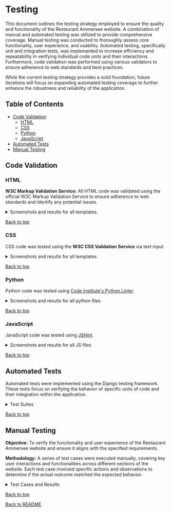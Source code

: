 # Testing

This document outlines the testing strategy employed to ensure the quality and functionality of the Restaurant Ammersee website. A combination of manual and automated testing was utilized to provide comprehensive coverage. Manual testing was conducted to thoroughly assess core functionality, user experience, and usability. Automated testing, specifically unit and integration tests, was implemented to increase efficiency and repeatability in verifying individual code units and their interactions. Furthermore, code validation was performed using various validators to ensure adherence to web standards and best practices.

While the current testing strategy provides a solid foundation, future iterations will focus on expanding automated testing coverage to further enhance the robustness and reliability of the application.


## Table of Contents

* [Code Validation](#code-validation)
    * [HTML](#html)
    * [CSS](#css)
    * [Python](#python)
    * [JavaScript](#javascript)
* [Automated Tests](#automated-tests)
* [Manual Testing](#manual-testing)


## Code Validation

### HTML

**W3C Markup Validation Service:** All HTML code was validated using the official W3C Markup Validation Service to ensure adherence to web standards and identify any potential issues.

<details>
<summary>Screenshots and results for all templates.</summary>
<br>

* **Home**

![HtmlValidator](documentation/home-htmlpagevalidator.png)

* **Menu**

![HtmlValidator](documentation/menu-htmlpagevalidator.png)

* **Register**

   * Some HTML validation errors are ignored due to the limitations of Django's template engine in generating perfectly valid HTML for forms. These errors do not affect the functionality or user experience of the website.

![HtmlValidator](documentation/register-htmlpagevalidator.png)

* **Log In**

![HtmlValidator](documentation/login-htmlpagevalidator.png)

* **Make a Reservation**

![HtmlValidator](documentation/make_reservation-htmlpagevalidator.png)

* **My Reservations**

![HtmlValidator](documentation/my-reservations-htmlpagevalidator.png)

* **Edit Reservation**

![HtmlValidator](documentation/edit_reservation-htmlpagevalidator.png)

* **Delete Reservation**

![HtmlValidator](documentation/delete_reservation-htmlpagevalidator.png)

* **Admin Reservation**

![HtmlValidator](documentation/adminreservations-htmlpagevalidator.png)

* **Admin Add Reservation**

![HtmlValidator](documentation/admin_add_reservations-htmlpagevalidator.png)

* **Admin Edit Reservation**

![HtmlValidator](documentation/admin_edit_reservation-htmlpagevalidator.png)

* **Admin Delete Reservation**

![HtmlValidator](documentation/admin_delete_reservation-htmlpagevalidator.png)

</details>

[Back to top](#testing) <br>


### CSS

CSS code was tested using the **W3C CSS Validation Service** via text input.

<details>
<summary>Screenshots and results for all templates.</summary>
<br>

* **Style.css**

![CssValidator](documentation/style.css-validator.png)

* **Reservations.css**

![CssValidator](documentation/reservations.css-validator.png)

</details>

[Back to top](#testing) <br>

### Python

Python code was tested using [Code Institute's Python Linter](https://pep8ci.herokuapp.com/).

<details>
<summary>Screenshots and results for all python files</summary>

* settings.py

![CI Python Linter](documentation/settings.py.png)

* ammersee/urls.py

![CI Python Linter](documentation/ammersee_urls.py.png)

* wsgi.py

![CI Python Linter](documentation/wsgi.py.png)

* forms.py

![CI Python Linter](documentation/forms.py.png)

* models.py

![CI Python Linter](documentation/models.py.png)


* tests.py

![CI Python Linter](documentation/test.py.png)

* urls.py

![CI Python Linter](documentation/urls.py.png)

* views.py

![CI Python Linter](documentation/views.py.png)

</details>

[Back to top](#testing) <br>

### JavaScript

JavaScript code was tested using [JSHint](https://jshint.com/).

<details>
<summary>Screenshots and results for all JS files</summary>
<br>

* email.js

**JSHint Warning: "One undefined variable emailjs"**

This warning occurs because JSHint analyzes JavaScript code independently and doesn't recognize the emailjs variable loaded from HTML.

![JSHint](documentation/email.js.png)


* reservation.js

![JSHint](documentation/reservation.js.png)

</details>

[Back to top](#testing) <br>


## Automated Tests

Automated tests were implemented using the Django testing framework. These tests focus on verifying the behavior of specific units of code and their integration within the application.

<details>
<summary>Test Suites</summary>
<br>

###  `MakeReservationViewTest`

This test suite focuses on the `make_reservation` view, which handles the creation of new reservations.

* **`test_make_reservation_valid_form`:** This test case verifies that a valid reservation form successfully creates a new reservation in the database and redirects the user to the confirmation page.
* **`test_make_reservation_invalid_form`:** This test case ensures that an invalid reservation form (e.g., with a past date) does not create a new reservation and returns an appropriate error response.


### `MyReservationsViewTest`

This test suite focuses on the `my_reservations` view, which displays a user's existing reservations.

* **`test_my_reservations_logged_in`:** This test case checks that the view correctly displays the user's reservations when they are logged in.
* **`test_my_reservations_not_logged_in`:** This test case verifies that the view redirects to the login page when the user is not logged in.

</details>

[Back to top](#testing) <br>

## Manual Testing

**Objective:** To verify the functionality and user experience of the Restaurant Ammersee website and ensure it aligns with the specified requirements.

**Methodology:** A series of test cases were executed manually, covering key user interactions and functionalities across different sections of the website. Each test case involved specific actions and observations to determine if the actual outcome matched the expected behavior.

<details>
<summary>Test Cases and Results</summary>
<br>

**NAVBAR**

![Navbar](documentation/navbar-testing.png)

**BUTTONS (HOME PAGE)**

![Buttons (Home Page)](documentation/buttons_homepage-testing.png)

**SOCIAL MEDIA ICONS (FOOTER)**

![Social Media Icons (Footer)](documentation/social_media_icons-testing.png)

**CONTACT LINKS (FOOTER)**

![Contact Links (Footer)](documentation/contact_links-testing.png)

**BUTTONS (MENU PAGE)**

![Buttons (Menu Page)](documentation/buttons_menupage-testing.png)

**RESERVE A TABLE**

![Reserve a table](documentation/reserve_a_table-testing.png)

**MY RESERVATIONS**

![My Reservations](documentation/my_reservations-testing.png)

**REGISTER / SIGN UP**

![Register / Sign Up](documentation/register-testing.png)

**LOG OUT**

![Log out](documentation/logout-testing.png)

**ADMINISTRATION PANEL**

![Admin Panel](documentation/admin_panel-testing.png)

**EMAILJS**

![EmailJS](documentation/emailjs-testing.png)

</details>

[Back to top](#testing) <br>

[Back to README](README.md)